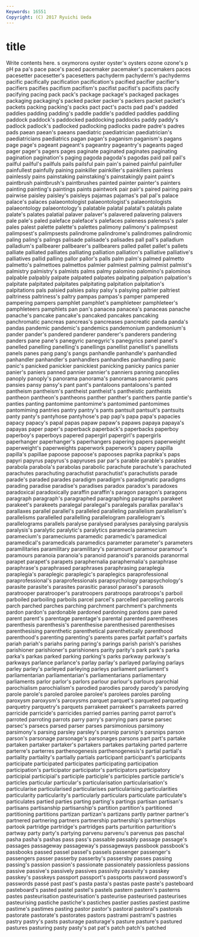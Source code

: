 ```yaml
---
Keywords: 16551 
Copyright: (C) 2017 Ryuichi Ueda
---
```


# title

Write contents here.
s oxymorons oyster oyster's oysters ozone ozone's p pH
pa pa's pace pace's paced pacemaker pacemaker's pacemakers paces pacesetter
pacesetter's pacesetters pachyderm pachyderm's pachyderms pacific pacifically pacification pacification's pacified
pacifier pacifier's pacifiers pacifies pacifism pacifism's pacifist pacifist's pacifists pacify
pacifying pacing pack pack's package package's packaged packages packaging packaging's
packed packer packer's packers packet packet's packets packing packing's packs
pact pact's pacts pad pad's padded paddies padding padding's paddle
paddle's paddled paddles paddling paddock paddock's paddocked paddocking paddocks paddy
paddy's padlock padlock's padlocked padlocking padlocks padre padre's padres pads
paean paean's paeans paediatric paediatrician paediatrician's paediatricians paediatrics pagan pagan's
paganism paganism's pagans page page's pageant pageant's pageantry pageantry's pageants
paged pager pager's pagers pages paginate paginated paginates paginating pagination
pagination's paging pagoda pagoda's pagodas paid pail pail's pailful pailful's
pailfuls pails pailsful pain pain's pained painful painfuller painfullest painfully
paining painkiller painkiller's painkillers painless painlessly pains painstaking painstaking's painstakingly
paint paint's paintbrush paintbrush's paintbrushes painted painter painter's painters painting
painting's paintings paints paintwork pair pair's paired pairing pairs pairwise
paisley paisley's paisleys pajamas pajamas's pal pal's palace palace's palaces
palaeontologist palaeontologist's palaeontologists palaeontology palaeontology's palatable palatal palatal's palatals palate
palate's palates palatial palaver palaver's palavered palavering palavers pale pale's
paled paleface paleface's palefaces paleness paleness's paler pales palest palette
palette's palettes palimony palimony's palimpsest palimpsest's palimpsests palindrome palindrome's palindromes
palindromic paling paling's palings palisade palisade's palisades pall pall's palladium
palladium's pallbearer pallbearer's pallbearers palled pallet pallet's pallets palliate palliated
palliates palliating palliation palliation's palliative palliative's palliatives pallid palling pallor
pallor's palls palm palm's palmed palmetto palmetto's palmettoes palmettos palmier
palmiest palming palmist palmist's palmistry palmistry's palmists palms palmy palomino
palomino's palominos palpable palpably palpate palpated palpates palpating palpation palpation's
palpitate palpitated palpitates palpitating palpitation palpitation's palpitations pals palsied palsies
palsy palsy's palsying paltrier paltriest paltriness paltriness's paltry pampas pampas's
pamper pampered pampering pampers pamphlet pamphlet's pamphleteer pamphleteer's pamphleteers pamphlets
pan pan's panacea panacea's panaceas panache panache's pancake pancake's pancaked
pancakes pancaking panchromatic pancreas pancreas's pancreases pancreatic panda panda's pandas
pandemic pandemic's pandemics pandemonium pandemonium's pander pander's pandered panderer panderer's
panderers pandering panders pane pane's panegyric panegyric's panegyrics panel panel's
panelled panelling panelling's panellings panellist panellist's panellists panels panes pang
pang's pangs panhandle panhandle's panhandled panhandler panhandler's panhandlers panhandles panhandling
panic panic's panicked panickier panickiest panicking panicky panics panier panier's
paniers panned pannier pannier's panniers panning panoplies panoply panoply's panorama
panorama's panoramas panoramic pans pansies pansy pansy's pant pant's pantaloons
pantaloons's panted pantheism pantheism's pantheist pantheist's pantheistic pantheists pantheon pantheon's
pantheons panther panther's panthers pantie pantie's panties panting pantomime pantomime's
pantomimed pantomimes pantomiming pantries pantry pantry's pants pantsuit pantsuit's pantsuits
panty panty's pantyhose pantyhose's pap pap's papa papa's papacies papacy
papacy's papal papas papaw papaw's papaws papaya papaya's papayas paper
paper's paperback paperback's paperbacks paperboy paperboy's paperboys papered papergirl papergirl's
papergirls paperhanger paperhanger's paperhangers papering papers paperweight paperweight's paperweights paperwork
paperwork's papery papilla papilla's papillae papoose papoose's papooses paprika paprika's
paps papyri papyrus papyrus's papyruses par par's parable parable's parables
parabola parabola's parabolas parabolic parachute parachute's parachuted parachutes parachuting parachutist
parachutist's parachutists parade parade's paraded parades paradigm paradigm's paradigmatic paradigms
parading paradise paradise's paradises paradox paradox's paradoxes paradoxical paradoxically paraffin
paraffin's paragon paragon's paragons paragraph paragraph's paragraphed paragraphing paragraphs parakeet
parakeet's parakeets paralegal paralegal's paralegals parallax parallax's parallaxes parallel parallel's
paralleled paralleling parallelism parallelism's parallelisms parallelled parallelling parallelogram parallelogram's parallelograms
parallels paralyse paralysed paralyses paralysing paralysis paralysis's paralytic paralytic's paralytics
paramecia paramecium paramecium's parameciums paramedic paramedic's paramedical paramedical's paramedicals paramedics
parameter parameter's parameters paramilitaries paramilitary paramilitary's paramount paramour paramour's paramours
paranoia paranoia's paranoid paranoid's paranoids paranormal parapet parapet's parapets paraphernalia
paraphernalia's paraphrase paraphrase's paraphrased paraphrases paraphrasing paraplegia paraplegia's paraplegic paraplegic's
paraplegics paraprofessional paraprofessional's paraprofessionals parapsychology parapsychology's parasite parasite's parasites parasitic
parasol parasol's parasols paratrooper paratrooper's paratroopers paratroops paratroops's parboil parboiled
parboiling parboils parcel parcel's parcelled parcelling parcels parch parched parches
parching parchment parchment's parchments pardon pardon's pardonable pardoned pardoning pardons
pare pared parent parent's parentage parentage's parental parented parentheses parenthesis
parenthesis's parenthesise parenthesised parenthesises parenthesising parenthetic parenthetical parenthetically parenthood parenthood's
parenting parenting's parents pares parfait parfait's parfaits pariah pariah's pariahs
paring paring's parings parish parish's parishes parishioner parishioner's parishioners parity
parity's park park's parka parka's parkas parked parking parking's parks
parkway parkway's parkways parlance parlance's parlay parlay's parlayed parlaying parlays
parley parley's parleyed parleying parleys parliament parliament's parliamentarian parliamentarian's parliamentarians
parliamentary parliaments parlor parlor's parlors parlour parlour's parlours parochial parochialism
parochialism's parodied parodies parody parody's parodying parole parole's paroled parolee
parolee's parolees paroles paroling paroxysm paroxysm's paroxysms parquet parquet's parqueted
parqueting parquetry parquetry's parquets parrakeet parrakeet's parrakeets parred parricide parricide's
parricides parried parries parring parrot parrot's parroted parroting parrots parry
parry's parrying pars parse parsec parsec's parsecs parsed parser parses
parsimonious parsimony parsimony's parsing parsley parsley's parsnip parsnip's parsnips parson
parson's parsonage parsonage's parsonages parsons part part's partake partaken partaker
partaker's partakers partakes partaking parted parterre parterre's parterres parthenogenesis parthenogenesis's
partial partial's partiality partiality's partially partials participant participant's participants participate
participated participates participating participation participation's participator participator's participators participatory participial
participial's participle participle's participles particle particle's particles particular particular's particularisation
particularisation's particularise particularised particularises particularising particularities particularity particularity's particularly particulars
particulate particulate's particulates partied parties parting parting's partings partisan partisan's
partisans partisanship partisanship's partition partition's partitioned partitioning partitions partizan partizan's
partizans partly partner partner's partnered partnering partners partnership partnership's partnerships
partook partridge partridge's partridges parts parturition parturition's partway party party's
partying parvenu parvenu's parvenus pas paschal pasha pasha's pashas pass
pass's passable passably passage passage's passages passageway passageway's passageways passbook
passbook's passbooks passed passel passel's passels passenger passenger's passengers passer
passerby passerby's passersby passes passing passing's passion passion's passionate passionately
passionless passions passive passive's passively passives passivity passivity's passkey passkey's
passkeys passport passport's passports password password's passwords passé past past's
pasta pasta's pastas paste paste's pasteboard pasteboard's pasted pastel pastel's
pastels pastern pastern's pasterns pastes pasteurisation pasteurisation's pasteurise pasteurised pasteurises
pasteurising pastiche pastiche's pastiches pastier pasties pastiest pastime pastime's pastimes
pasting pastor pastor's pastoral pastoral's pastorals pastorate pastorate's pastorates pastors
pastrami pastrami's pastries pastry pastry's pasts pasturage pasturage's pasture pasture's
pastured pastures pasturing pasty pasty's pat pat's patch patch's patched

